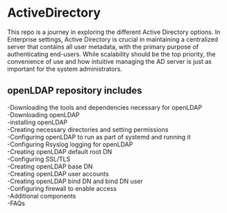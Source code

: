 # ActiveDirectory


This repo is a journey in exploring the different Active Directory options. In Enterprise settings, Active Directory is crucial in maintaining a centralized server that contains all user metadata, with the primary purpose of authenticating end-users. While scalability should be the top priority, the convenience of use and how intuitive managing the AD server is just as important for the system administrators.











## openLDAP repository includes 
-Downloading the tools and dependencies necessary for openLDAP  
-Downloading openLDAP  
-installing openLDAP  
-Creating necessary directories and setting permissions  
-Configuring openLDAP to run as part of systemd and running it  
-Configuring Rsyslog logging for openLDAP  
-Creating openLDAP default root DN  
-Configuring SSL/TLS  
-Creating openLDAP base DN  
-Creating openLDAP user accounts  
-Creating openLDAP bind DN and bind DN user  
-Configuring firewall to enable access  
-Additional components  
-FAQs  




